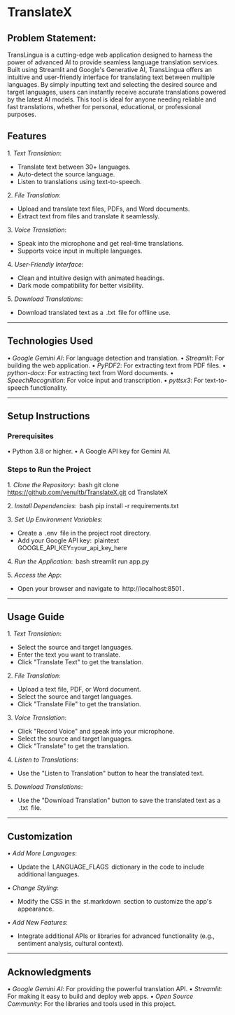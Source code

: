 # TranslateX

## Problem Statement:

TransLingua is a cutting-edge web application designed to harness the power of advanced AI to provide seamless language translation services. Built using Streamlit and Google's Generative AI, TransLingua offers an intuitive and user-friendly interface for translating text between multiple languages. By simply inputting text and selecting the desired source and target languages, users can instantly receive accurate translations powered by the latest AI models. This tool is ideal for anyone needing reliable and fast translations, whether for personal, educational, or professional purposes.

## Features 

1.⁠ ⁠*Text Translation*:
   - Translate text between 30+ languages.
   - Auto-detect the source language.
   - Listen to translations using text-to-speech.

2.⁠ ⁠*File Translation*:
   - Upload and translate text files, PDFs, and Word documents.
   - Extract text from files and translate it seamlessly.

3.⁠ ⁠*Voice Translation*:
   - Speak into the microphone and get real-time translations.
   - Supports voice input in multiple languages.

4.⁠ ⁠*User-Friendly Interface*:
   - Clean and intuitive design with animated headings.
   - Dark mode compatibility for better visibility.

5.⁠ ⁠*Download Translations*:
   - Download translated text as a ⁠ .txt ⁠ file for offline use.

---

## Technologies Used 

•⁠  ⁠*Google Gemini AI*: For language detection and translation.
•⁠  ⁠*Streamlit*: For building the web application.
•⁠  ⁠*PyPDF2*: For extracting text from PDF files.
•⁠  ⁠*python-docx*: For extracting text from Word documents.
•⁠  ⁠*SpeechRecognition*: For voice input and transcription.
•⁠  ⁠*pyttsx3*: For text-to-speech functionality.

---

## Setup Instructions 

### Prerequisites
•⁠  ⁠Python 3.8 or higher.
•⁠  ⁠A Google API key for Gemini AI.

### Steps to Run the Project

1.⁠ ⁠*Clone the Repository*:
   ⁠ bash
   git clone https://github.com/venuItb/TranslateX.git
   cd TranslateX
    ⁠

2.⁠ ⁠*Install Dependencies*:
   ⁠ bash
   pip install -r requirements.txt
    ⁠

3.⁠ ⁠*Set Up Environment Variables*:
   - Create a ⁠ .env ⁠ file in the project root directory.
   - Add your Google API key:
     ⁠ plaintext
     GOOGLE_API_KEY=your_api_key_here
      ⁠

4.⁠ ⁠*Run the Application*:
   ⁠ bash
   streamlit run app.py
    ⁠

5.⁠ ⁠*Access the App*:
   - Open your browser and navigate to ⁠ http://localhost:8501 ⁠.

---

## Usage Guide 

1.⁠ ⁠*Text Translation*:
   - Select the source and target languages.
   - Enter the text you want to translate.
   - Click "Translate Text" to get the translation.

2.⁠ ⁠*File Translation*:
   - Upload a text file, PDF, or Word document.
   - Select the source and target languages.
   - Click "Translate File" to get the translation.

3.⁠ ⁠*Voice Translation*:
   - Click "Record Voice" and speak into your microphone.
   - Select the source and target languages.
   - Click "Translate" to get the translation.

4.⁠ ⁠*Listen to Translations*:
   - Use the "Listen to Translation" button to hear the translated text.

5.⁠ ⁠*Download Translations*:
   - Use the "Download Translation" button to save the translated text as a ⁠ .txt ⁠ file.

---

## Customization 

•⁠  ⁠*Add More Languages*:
  - Update the ⁠ LANGUAGE_FLAGS ⁠ dictionary in the code to include additional languages.
  
•⁠  ⁠*Change Styling*:
  - Modify the CSS in the ⁠ st.markdown ⁠ section to customize the app's appearance.

•⁠  ⁠*Add New Features*:
  - Integrate additional APIs or libraries for advanced functionality (e.g., sentiment analysis, cultural context).

---

## Acknowledgments 

•⁠  ⁠*Google Gemini AI*: For providing the powerful translation API.
•⁠  ⁠*Streamlit*: For making it easy to build and deploy web apps.
•⁠  ⁠*Open Source Community*: For the libraries and tools used in this project.

